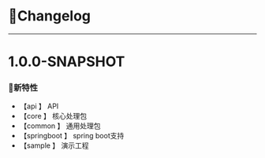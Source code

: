 # 🚀Changelog

-------------------------------------------------------------------------------------------------------------
# 1.0.0-SNAPSHOT

### 🐣新特性
* 【api        】      API
* 【core       】      核心处理包
* 【common     】      通用处理包
* 【springboot 】      spring boot支持
* 【sample     】      演示工程